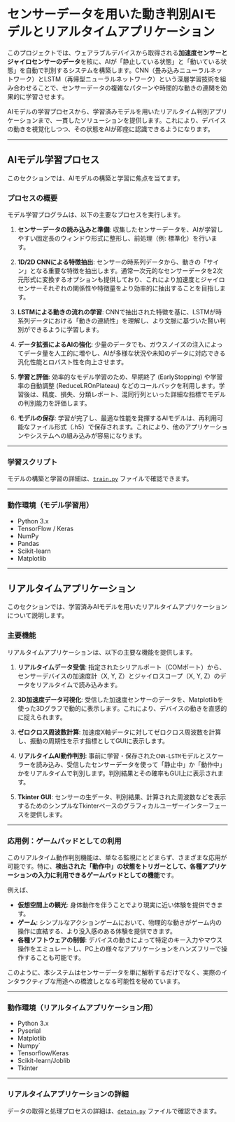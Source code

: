 # センサーデータを用いた動き判別AIモデルとリアルタイムアプリケーション

このプロジェクトでは、ウェアラブルデバイスから取得される**加速度センサーとジャイロセンサーのデータ**を核に、AIが「静止している状態」と「動いている状態」を自動で判別するシステムを構築します。CNN（畳み込みニューラルネットワーク）とLSTM（再帰型ニューラルネットワーク）という深層学習技術を組み合わせることで、センサーデータの複雑なパターンや時間的な動きの連関を効果的に学習させます。

AIモデルの学習プロセスから、学習済みモデルを用いたリアルタイム判別アプリケーションまで、一貫したソリューションを提供します。これにより、デバイスの動きを視覚化しつつ、その状態をAIが即座に認識できるようになります。

---

## AIモデル学習プロセス

このセクションでは、AIモデルの構築と学習に焦点を当てます。

### プロセスの概要

モデル学習プログラムは、以下の主要なプロセスを実行します。

1.  **センサーデータの読み込みと準備**:
    収集したセンサーデータを、AIが学習しやすい固定長のウィンドウ形式に整形し、前処理（例: 標準化）を行います。
    
3.  **1D/2D CNNによる特徴抽出**:
    センサーの時系列データから、動きの「サイン」となる重要な特徴を抽出します。通常一次元的なセンサーデータを2次元形式に変換するオプションも提供しており、これにより加速度とジャイロセンサーそれぞれの関係性や特徴量をより効率的に抽出することを目指します。

4.  **LSTMによる動きの流れの学習**:
    CNNで抽出された特徴を基に、LSTMが時系列データにおける「動きの連続性」を理解し、より文脈に基づいた賢い判別ができるように学習します。

5.  **データ拡張によるAIの強化**:
    少量のデータでも、ガウスノイズの注入によってデータ量を人工的に増やし、AIが多様な状況や未知のデータに対応できる汎化性能とロバスト性を向上させます。

6.  **学習と評価**:
    効率的なモデル学習のため、早期終了 (EarlyStopping) や学習率の自動調整 (ReduceLROnPlateau) などのコールバックを利用します。学習後は、精度、損失、分類レポート、混同行列といった詳細な指標でモデルの判別能力を評価します。

7.  **モデルの保存**:
    学習が完了し、最適な性能を発揮するAIモデルは、再利用可能なファイル形式（.h5）で保存されます。これにより、他のアプリケーションやシステムへの組み込みが容易になります。

---

### 学習スクリプト

モデルの構築と学習の詳細は、[`train.py`](train.py) ファイルで確認できます。

---

### 動作環境（モデル学習用）

* Python 3.x
* TensorFlow / Keras
* NumPy
* Pandas
* Scikit-learn
* Matplotlib

---

## リアルタイムアプリケーション

このセクションでは、学習済みAIモデルを用いたリアルタイムアプリケーションについて説明します。

### 主要機能

リアルタイムアプリケーションは、以下の主要な機能を提供します。

1.  **リアルタイムデータ受信**:
    指定されたシリアルポート（COMポート）から、センサーデバイスの加速度計（X, Y, Z）とジャイロスコープ（X, Y, Z）のデータをリアルタイムで読み込みます。

2.  **3D加速度データ可視化**:
    受信した加速度センサーのデータを、Matplotlibを使った3Dグラフで動的に表示します。これにより、デバイスの動きを直感的に捉えられます。

3.  **ゼロクロス周波数計算**:
    加速度X軸データに対してゼロクロス周波数を計算し、振動の周期性を示す指標としてGUIに表示します。

4.  **リアルタイムAI動作判別**:
    事前に学習・保存された`CNN-LSTM`モデルとスケーラーを読み込み、受信したセンサーデータを使って「静止中」か「動作中」かをリアルタイムで判別します。判別結果とその確率もGUI上に表示されます。

5.  **Tkinter GUI**:
    センサーの生データ、判別結果、計算された周波数などを表示するためのシンプルなTkinterベースのグラフィカルユーザーインターフェースを提供します。

---

### 応用例：ゲームパッドとしての利用

このリアルタイム動作判別機能は、単なる監視にとどまらず、さまざまな応用が可能です。特に、**検出された「動作中」の状態をトリガーとして、各種アプリケーションの入力に利用できるゲームパッドとしての機能**です。

例えば、

* **仮想空間上の観光**: 身体動作を伴うことでより現実に近い体験を提供できます。
* **ゲーム**: シンプルなアクションゲームにおいて、物理的な動きがゲーム内の操作に直結する、より没入感のある体験を提供できます。
* **各種ソフトウェアの制御**: デバイスの動きによって特定のキー入力やマウス操作をエミュレートし、PC上の様々なアプリケーションをハンズフリーで操作することも可能です。

このように、本システムはセンサーデータを単に解析するだけでなく、実際のインタラクティブな用途への橋渡しとなる可能性を秘めています。

---

### 動作環境（リアルタイムアプリケーション用）

* Python 3.x
* Pyserial
* Matplotlib
* Numpy`
* Tensorflow/Keras
* Scikit-learn/Joblib
* Tkinter

---

### リアルタイムアプリケーションの詳細

データの取得と処理プロセスの詳細は、[`detain.py`](detain.py) ファイルで確認できます。
